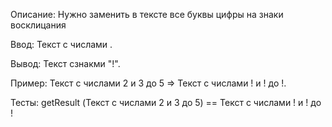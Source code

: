 Описание:
Нужно заменить в тексте все буквы цифры на знаки восклицания

Ввод:
Текст с числами .

Вывод:
Текст  сзнакми "!".

Пример:
Текст с числами 2 и 3 до 5 => Текст с числами ! и ! до !.

Тесты:
getResult (Текст с числами 2 и 3 до 5) == Текст с числами ! и ! до !